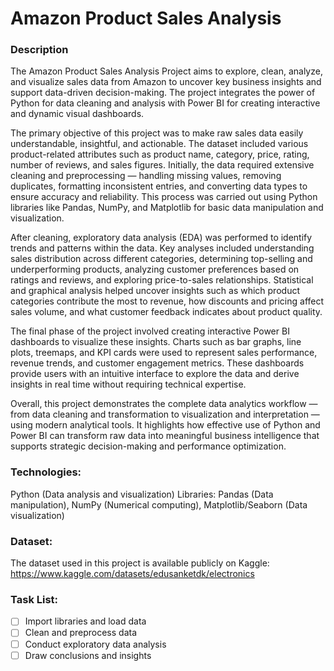 # Amazon Product Sales Analysis
### Description
The Amazon Product Sales Analysis Project aims to explore, clean, analyze, and visualize sales data from Amazon to uncover key business insights and support data-driven decision-making. The project integrates the power of Python for data cleaning and analysis with Power BI for creating interactive and dynamic visual dashboards.

The primary objective of this project was to make raw sales data easily understandable, insightful, and actionable. The dataset included various product-related attributes such as product name, category, price, rating, number of reviews, and sales figures. Initially, the data required extensive cleaning and preprocessing — handling missing values, removing duplicates, formatting inconsistent entries, and converting data types to ensure accuracy and reliability. This process was carried out using Python libraries like Pandas, NumPy, and Matplotlib for basic data manipulation and visualization.

After cleaning, exploratory data analysis (EDA) was performed to identify trends and patterns within the data. Key analyses included understanding sales distribution across different categories, determining top-selling and underperforming products, analyzing customer preferences based on ratings and reviews, and exploring price-to-sales relationships. Statistical and graphical analysis helped uncover insights such as which product categories contribute the most to revenue, how discounts and pricing affect sales volume, and what customer feedback indicates about product quality.

The final phase of the project involved creating interactive Power BI dashboards to visualize these insights. Charts such as bar graphs, line plots, treemaps, and KPI cards were used to represent sales performance, revenue trends, and customer engagement metrics. These dashboards provide users with an intuitive interface to explore the data and derive insights in real time without requiring technical expertise.

Overall, this project demonstrates the complete data analytics workflow — from data cleaning and transformation to visualization and interpretation — using modern analytical tools. It highlights how effective use of Python and Power BI can transform raw data into meaningful business intelligence that supports strategic decision-making and performance optimization.

### Technologies:

Python (Data analysis and visualization)
Libraries: Pandas (Data manipulation), NumPy (Numerical computing), Matplotlib/Seaborn (Data visualization)

### Dataset:
The dataset used in this project is available publicly on Kaggle: https://www.kaggle.com/datasets/edusanketdk/electronics

### Task List:

- [ ] Import libraries and load data
- [ ] Clean and preprocess data
- [ ] Conduct exploratory data analysis
- [ ] Draw conclusions and insights

